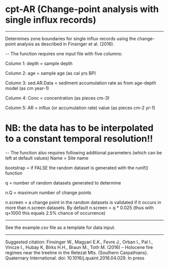 # cpt-AR (Change-point analysis with single influx records)

-------------------------------------------------------------------------------------
Determines zone boundaries for single influx records using the change-point analysis
as described in Finsinger et al. (2016).

--
The function requires one input file with five columns:

Column 1: depth          =   sample depth

Column 2: age            =   sample age (as cal yrs BP)

Column 3: sed.AR.Data    =   sediment accumulation rate as from age-depth model (as cm year-1)

Column 4: Conc           =   concentration (as pieces cm-3)

Column 5: AR             =   influx (or accumulation rate) value (as pieces cm-2 yr-1)


# NB: the data has to be interpolated to a constant temporal resolution!!

--
The function also requires following additional parameters (which can be left at default values)
 Name      =   Site name
 
 bootstrap =   if FALSE the random dataset is generated with the runif() function
 
 q         =   number of random datasets generated to determine 
 
 n.Q       =   maximum number of change points
 
 n.screen  =   a change point in the random datasets is validated if it occurs in more than
                n.screen datasets. By default n.screen = q * 0.025 (thus with q=1000 this equals
                2.5% chance of occurrence) 

----
See the example.csv file as a template for data input.

-------------------------------------------------------------------------------------
Suggested citation: Finsinger W., Magyari E.K., Fevre J., Orban I., Pal I., Vincze I., Hubay K,
                     Birks H.H., Braun M., Toth M.  (2016) – Holocene fire regimes near the treeline
                     in the Retezat Mts. (Southern Carpathians). Quaternary International.
                     doi: 10.1016/j.quaint.2016.04.029. In press
